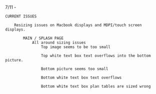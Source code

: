 7/11 - 
	
	CURRENT ISSUES

		Resizing issues on Macbook displays and MDPI/touch screen displays.

			MAIN / SPLASH PAGE
				All around sizing issues
					Top image seems to be too small

					Top white text box text overflows into the bottom picture.

					Bottom picture seems too small

					Bottom white text box text overflows

					Bottom white text box plan tables are sized wrong

					
